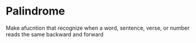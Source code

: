 # Palindrome
Make afucntion that recognize when a word, sentence, verse, or number reads the same backward and forward
